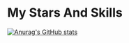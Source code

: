 # My Stars And Skills

[![Anurag's GitHub stats](https://github-readme-stats.vercel.app/api?username=gzk0329&theme=shades-of-purple)](https://github.com/anuraghazra/github-readme-stats?theme=tokyonight)
